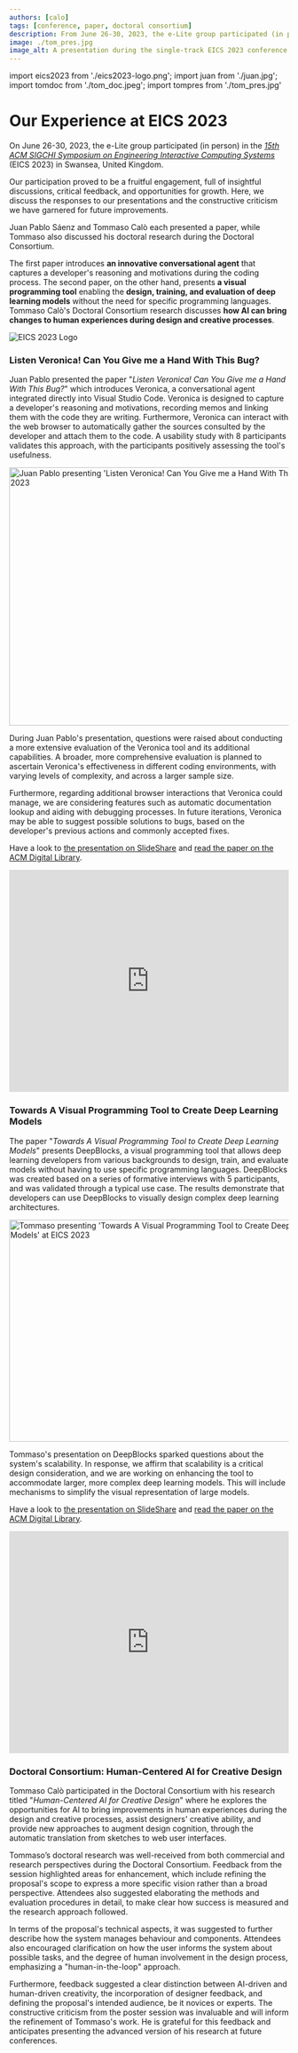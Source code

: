 ```yaml
---
authors: [calo]
tags: [conference, paper, doctoral consortium]
description: From June 26-30, 2023, the e-Lite group participated (in person) in the ACM SIGCHI Symposium on Engineering Interactive Computing Systems (EICS 2023) in Swansea, United Kingdom. Juan Pablo and Tommaso each presented a paper, while Tommaso also took part in the Doctoral Consortium.
image: ./tom_pres.jpg
image_alt: A presentation during the single-track EICS 2023 conference
---
```

import eics2023 from './eics2023-logo.png';
import juan from './juan.jpg';
import tomdoc from './tom_doc.jpeg';
import tompres from './tom_pres.jpg'

# Our Experience at EICS 2023

On June 26-30, 2023, the e-Lite group participated (in person) in the [_15th ACM SIGCHI Symposium on Engineering Interactive Computing Systems_](https://eics.acm.org/2023/index.php) (EICS 2023) in Swansea, United Kingdom.

Our participation proved to be a fruitful engagement, full of insightful discussions, critical feedback, and opportunities for growth. Here, we discuss the responses to our presentations and the constructive criticism we have garnered for future improvements.

Juan Pablo Sáenz and Tommaso Calò each presented a paper, while Tommaso also discussed his doctoral research during the Doctoral Consortium.

The first paper introduces **an innovative conversational agent** that captures a developer's reasoning and motivations during the coding process. The second paper, on the other hand, presents **a visual programming tool** enabling the **design, training, and evaluation of deep learning models** without the need for specific programming languages. Tommaso Calò's Doctoral Consortium research discusses **how AI can bring changes to human experiences during design and creative processes**.

<p className="text--center"><img src={eics2023} alt="EICS 2023 Logo"></img></p>

<!-- truncate -->

### Listen Veronica! Can You Give me a Hand With This Bug?

Juan Pablo presented the paper "_Listen Veronica! Can You Give me a Hand With This Bug?_" which introduces Veronica, a conversational agent integrated directly into Visual Studio Code. Veronica is designed to capture a developer's reasoning and motivations, recording memos and linking them with the code they are writing. Furthermore, Veronica can interact with the web browser to automatically gather the sources consulted by the developer and attach them to the code. A usability study with 8 participants validates this approach, with the participants positively assessing the tool's usefulness.

<p className="text--center"><img src={juan} width="620" height="465" alt="Juan Pablo presenting 'Listen Veronica! Can You Give me a Hand With This Bug?' at EICS 2023"></img></p>


During Juan Pablo's presentation, questions were raised about conducting a more extensive evaluation of the Veronica tool and its additional capabilities. A broader, more comprehensive evaluation is planned to ascertain Veronica's effectiveness in different coding environments, with varying levels of complexity, and across a larger sample size.

Furthermore, regarding additional browser interactions that Veronica could manage, we are considering features such as automatic documentation lookup and aiding with debugging processes. In future iterations, Veronica may be able to suggest possible solutions to bugs, based on the developer's previous actions and commonly accepted fixes.

Have a look to [the presentation on SlideShare](https://www.slideshare.net/JuanPabloSaenz2/listen-veronica-can-you-give-me-a-hand-with-this-bug) and [read the paper on the ACM Digital Library](https://dl.acm.org/doi/10.1145/3596454.3597179).

<p className="text--center">
<iframe src="https://www.slideshare.net/slideshow/embed_code/key/pSkQ9PQI8Gt3z8?startSlide=1" width="100%" height="400" frameborder="0" marginwidth="0" marginheight="0" scrolling="no"></iframe>
</p>


### Towards A Visual Programming Tool to Create Deep Learning Models

The paper "_Towards A Visual Programming Tool to Create Deep Learning Models_" presents DeepBlocks, a visual programming tool that allows deep learning developers from various backgrounds to design, train, and evaluate models without having to use specific programming languages. DeepBlocks was created based on a series of formative interviews with 5 participants, and was validated through a typical use case. The results demonstrate that developers can use DeepBlocks to visually design complex deep learning architectures.

<p className="text--center"><img src={tompres} width="620" height="400"  alt="Tommaso presenting 'Towards A Visual Programming Tool to Create Deep Learning Models' at EICS 2023"></img></p>


Tommaso's presentation on DeepBlocks sparked questions about the system's scalability. In response, we affirm that scalability is a critical design consideration, and we are working on enhancing the tool to accommodate larger, more complex deep learning models. This will include mechanisms to simplify the visual representation of large models.

Have a look to [the presentation on SlideShare](https://www.slideshare.net/TommasoCal/presentazioneeicsdeepblockspdf) and [read the paper on the ACM Digital Library](https://dl.acm.org/doi/abs/10.1145/3596454.3597181).

<p className="text--center">
<iframe src="https://www.slideshare.net/slideshow/embed_code/key/LKYXPPSXc0KNx8?hostedIn=slideshare&page=upload" width="100%" height="400" frameborder="0" marginwidth="0" marginheight="0" scrolling="no"></iframe>
</p>


### Doctoral Consortium: Human-Centered AI for Creative Design
Tommaso Calò participated in the Doctoral Consortium with his research titled "_Human-Centered AI for Creative Design_" where he explores the opportunities for AI to bring improvements in human experiences during the design and creative processes, assist designers' creative ability, and provide new approaches to augment design cognition, through the automatic translation from sketches to web user interfaces. 

Tommaso’s doctoral research was well-received from both commercial and research perspectives during the Doctoral Consortium. Feedback from the session highlighted areas for enhancement, which include refining the proposal's scope to express a more specific vision rather than a broad perspective. Attendees also suggested elaborating the methods and evaluation procedures in detail, to make clear how success is measured and the research approach followed.

In terms of the proposal's technical aspects, it was suggested to further describe how the system manages behaviour and components. Attendees also encouraged clarification on how the user informs the system about possible tasks, and the degree of human involvement in the design process, emphasizing a "human-in-the-loop" approach.

Furthermore, feedback suggested a clear distinction between AI-driven and human-driven creativity, the incorporation of designer feedback, and defining the proposal's intended audience, be it novices or experts. The constructive criticism from the poster session was invaluable and will inform the refinement of Tommaso's work. He is grateful for this feedback and anticipates presenting the advanced version of his research at future conferences.
